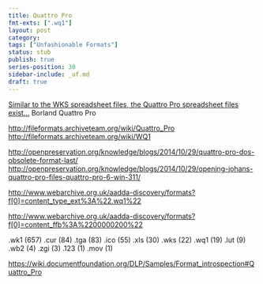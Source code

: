 ```yaml
---
title: Quattro Pro
fmt-exts: [".wq1"]
layout: post
category:
tags: ["Unfashionable Formats"]
status: stub
publish: true
series-position: 30
sidebar-include: _uf.md
draft: true
---
```


[Similar to the WKS spreadsheet files, the Quattro Pro spreadsheet files exist...](http://www.fileformat.info/mirror/corion/#WQ1) Borland Quattro Pro

http://fileformats.archiveteam.org/wiki/Quattro_Pro
http://fileformats.archiveteam.org/wiki/WQ1

http://openpreservation.org/knowledge/blogs/2014/10/29/quattro-pro-dos-obsolete-format-last/
http://openpreservation.org/knowledge/blogs/2014/10/29/opening-johans-quattro-pro-files-quattro-pro-6-win-311/

http://www.webarchive.org.uk/aadda-discovery/formats?f[0]=content_type_ext%3A%22.wq1%22


http://www.webarchive.org.uk/aadda-discovery/formats?f[0]=content_ffb%3A%2200000200%22

.wk1 (657)
.cur (84)
.tga (83)
.ico (55)
.xls (30)
.wks (22)
.wq1 (19)
.lut (9)
.wb2 (4)
.zgi (3)
.123 (1)
.mov (1)

https://wiki.documentfoundation.org/DLP/Samples/Format_introspection#Quattro_Pro